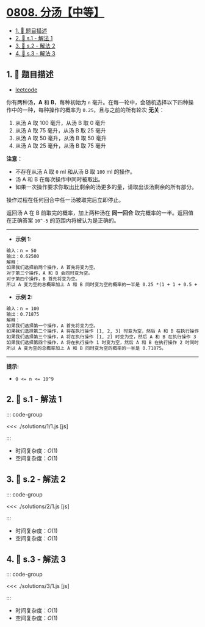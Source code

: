 # [0808. 分汤【中等】](https://github.com/tnotesjs/TNotes.leetcode/tree/main/notes/0808.%20%E5%88%86%E6%B1%A4%E3%80%90%E4%B8%AD%E7%AD%89%E3%80%91)

<!-- region:toc -->

- [1. 📝 题目描述](#1--题目描述)
- [2. 🎯 s.1 - 解法 1](#2--s1---解法-1)
- [3. 🎯 s.2 - 解法 2](#3--s2---解法-2)
- [4. 🎯 s.3 - 解法 3](#4--s3---解法-3)

<!-- endregion:toc -->

## 1. 📝 题目描述

- [leetcode](https://leetcode.cn/problems/soup-servings/)

你有两种汤，**A** 和 **B**，每种初始为 `n` 毫升。在每一轮中，会随机选择以下四种操作中的一种，每种操作的概率为 `0.25`，且与之前的所有轮次 **无关**：

1. 从汤 A 取 100 毫升，从汤 B 取 0 毫升
2. 从汤 A 取 75 毫升，从汤 B 取 25 毫升
3. 从汤 A 取 50 毫升，从汤 B 取 50 毫升
4. 从汤 A 取 25 毫升，从汤 B 取 75 毫升

**注意：**

- 不存在从汤 A 取 `0` ml 和从汤 B 取 `100` ml 的操作。
- 汤 A 和 B 在每次操作中同时被取出。
- 如果一次操作要求你取出比剩余的汤更多的量，请取出该汤剩余的所有部分。

操作过程在任何回合中任一汤被取完后立即停止。

返回汤 A 在 B 前取完的概率，加上两种汤在 **同一回合** 取完概率的一半。返回值在正确答案 `10^-5` 的范围内将被认为是正确的。

---

- **示例 1:**

```txt
输入：n = 50
输出：0.62500
解释：
如果我们选择前两个操作，A 首先将变为空。
对于第三个操作，A 和 B 会同时变为空。
对于第四个操作，B 首先将变为空。
所以 A 变为空的总概率加上 A 和 B 同时变为空的概率的一半是 0.25 *(1 + 1 + 0.5 + 0)= 0.625。
```

- **示例 2:**

```txt
输入：n = 100
输出：0.71875
解释：
如果我们选择第一个操作，A 首先将变为空。
如果我们选择第二个操作，A 将在执行操作 [1, 2, 3] 时变为空，然后 A 和 B 在执行操作 4 时同时变空。
如果我们选择第三个操作，A 将在执行操作 [1, 2] 时变为空，然后 A 和 B 在执行操作 3 时同时变空。
如果我们选择第四个操作，A 将在执行操作 1 时变为空，然后 A 和 B 在执行操作 2 时同时变空。
所以 A 变为空的总概率加上 A 和 B 同时变为空的概率的一半是 0.71875。
```

---

**提示:**

- `0 <= n <= 10^9`

## 2. 🎯 s.1 - 解法 1

::: code-group

<<< ./solutions/1/1.js [js]

:::

- 时间复杂度：$O(1)$
- 空间复杂度：$O(1)$

## 3. 🎯 s.2 - 解法 2

::: code-group

<<< ./solutions/2/1.js [js]

:::

- 时间复杂度：$O(1)$
- 空间复杂度：$O(1)$

## 4. 🎯 s.3 - 解法 3

::: code-group

<<< ./solutions/3/1.js [js]

:::

- 时间复杂度：$O(1)$
- 空间复杂度：$O(1)$
